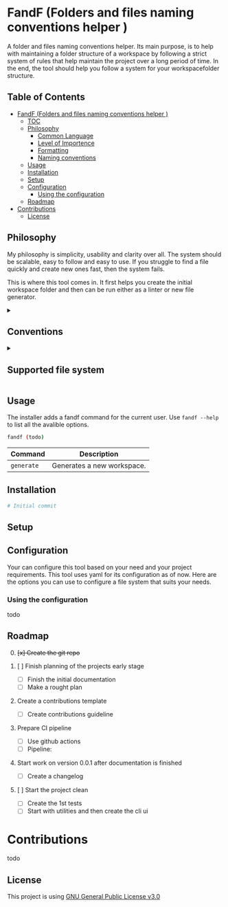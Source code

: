 # FandF (Folders and files naming conventions helper )

A folder and files naming conventions helper. Its main purpose, is to help with maintaining a folder structure of a workspace by following a strict system of rules that help maintain the project over a long period of time. In the end, the tool should help you follow a system for your workspacefolder structure.

## Table of Contents

- [FandF (Folders and files naming conventions helper )](#fandf--folders-and-files-naming-conventions-helper--)
  * [TOC](#toc)
  * [Philosophy](#philosophy)
    + [Common Language](#common-language)
    + [Level of Importence](#level-of-importence)
    + [Formatting](#formatting)
    + [Naming conventions](#naming-conventions)
  * [Usage](#usage)
  * [Installation](#installation)
  * [Setup](#setup)
  * [Configuration](#configuration)
    + [Using the configuration](#using-the-configuration)
  * [Roadmap](#roadmap)
- [Contributions](#contributions)
  * [License](#license)

## Philosophy

My philosophy is simplicity, usability and clarity over all. The system should be scalable, easy to follow and easy to use. If you struggle to find a file quickly and create new ones fast, then the system fails. 


This is where this tool comes in. It first helps you create the initial workspace folder and then can be run either as a linter or new file generator.

<details>
<summary><h2>Conventions</h2></summary>

Here is the list of conventions that this tool tries to inforce in the generation process and later on when linting a directory from its root down.

### Common Language

This is up to the user and is not checked by this tool.

* Names should be intuitive descriptive and provide context.

* User should be able to identify the contents/contex of a file by its name. 

### Level of Importence

This is the importance level indicated by a number at the beggining of the file. 

* The elements are ordered in the name by level of importance.

    That means that every folder should start with a number, like: `[01]folder`, that indicates its relevance and the importance. The number should not be bigger than 99.

* Most important or grouping information should be listed first.

* Give relevant information to the person scaning the files.

### Formatting 

* Length - should be as short as possible, while retaining meaning.

* Abbreviations / acronyms - can be used if the meaning is understood by all that work with the files.

* Seperate elements - with a combinations of underscores, dashes, or UpperCamelCase; instead of spaces.

You can also:

* Use a versioning.

* Use dates to enhance sorting and sustainability.

> **Warning** 
> do not use the following:

* Special characters that are used by the operating system.

### Naming conventions

Keep it simple if possible:

**Folders example:**

1. [52]NamingConvention

2. [23]SystemMaintananceScripts

**Files examples:**

</details>

<details>
<summary><h2>Supported file system</h2></summary>

This tools supports multiple file systems out of the box, as every project is different. On the graph bellow, you can see the intended usage of eatch file system. You can chose to use them or use your own system by creating a [config](#configuration) that specifies your system exactly.

Out of the box file systems:

<br>

__todo__

</details>

## Usage

The installer adds a fandf command for the current user. Use `fandf --help` to list all the avalible options.  

```bash
fandf (todo)
```

| Command   | Description                           |
|---------- |---------------------------------------|
| `generate`| Generates a new workspace.            |

## Installation

```bash
# Initial commit
```

## Setup

## Configuration

Your can configure this tool based on your need and your project requirements. This tool uses yaml for its configuration as of now. Here are the options you can use to configure a file system that suits your needs.     

### Using the configuration

todo

## Roadmap

0. ~~[x] Create the git repo~~

1. [ ] Finish planning of the projects early stage 
    - [ ] Finish the initial documentation 
    - [ ] Make a rought plan

2. Create a contributions template 
    - [ ] Create contributions guideline

3. Prepare CI pipeline
    - [ ] Use github actions 
    - [ ] Pipeline:

4. Start work on version 0.0.1 after documentation is finished
    - [ ] Create a changelog 

4. [ ] Start the project clean
    - [ ] Create the 1st tests
    - [ ] Start with utilities and then create the cli ui 

# Contributions

todo

## License

This project is using [GNU General Public License v3.0](./LICENSE)

